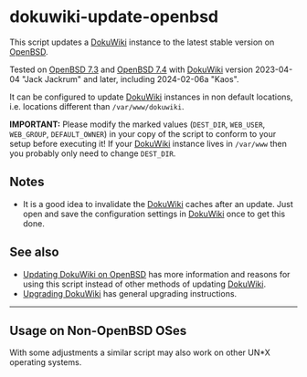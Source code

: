 # dokuwiki-update-openbsd

This script updates a [DokuWiki](https://dokuwiki.org) instance to the latest stable version on [OpenBSD](https://openbsd.org).

Tested on [OpenBSD 7.3](https://openbsd.org/73.html) and [OpenBSD 7.4](https://openbsd.org/74.html) with [DokuWiki](https://dokuwiki.org) version 2023-04-04 "Jack Jackrum" and later, including 2024-02-06a "Kaos".

It can be configured to update [DokuWiki](https://dokuwiki.org) instances in non default locations, i.e. locations different than `/var/www/dokuwiki`.

**IMPORTANT:** Please modify the marked values (`DEST_DIR`, `WEB_USER`, `WEB_GROUP`, `DEFAULT_OWNER`) in your copy of the script to conform to your setup before executing it! If your [DokuWiki](https://dokuwiki.org) instance lives in `/var/www` then you probably only need to change `DEST_DIR`.

## Notes
* It is a good idea to invalidate the [DokuWiki](https://dokuwiki.org) caches after an update. Just open and save the configuration settings in [DokuWiki](https://dokuwiki.org) once to get this done.

## See also
* [Updating DokuWiki on OpenBSD](https://www.fiwswe.de/doku.php?id=blog:updating_dokuwiki_on_openbsd) has more information and reasons for using this script instead of other methods of updating [DokuWiki](https://dokuwiki.org).
* [Upgrading DokuWiki](https://www.dokuwiki.org/install:upgrade) has general upgrading instructions.

---
## Usage on Non-OpenBSD OSes
With some adjustments a similar script may also work on other UN*X operating systems.
